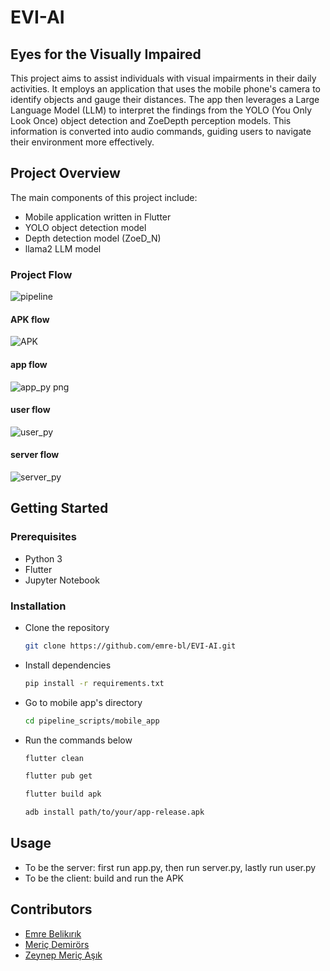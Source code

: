 # EVI-AI  
## Eyes for the Visually Impaired  

This project aims to assist individuals with visual impairments in their daily activities. It employs an application that uses the mobile phone's camera to identify objects and gauge their distances. The app then leverages a Large Language Model (LLM) to interpret the findings from the YOLO (You Only Look Once) object detection and ZoeDepth perception models. This information is converted into audio commands, guiding users to navigate their environment more effectively.  

## Project Overview

The main components of this project include:  

- Mobile application written in Flutter  
- YOLO object detection model  
- Depth detection model (ZoeD_N)  
- llama2 LLM model  

### Project Flow  
![pipeline](https://github.com/emre-bl/EVI-AI/assets/105359055/c6755702-0b7c-442a-83f3-564bbb13e46b)  

#### APK flow  
![APK](https://github.com/emre-bl/EVI-AI/assets/105359055/b0e182aa-1e3e-4212-905a-b563e84b8636)  

#### app flow  
![app_py png](https://github.com/emre-bl/EVI-AI/assets/105359055/3ecb45de-5cf4-41a7-8566-4e9212a117a3)  

#### user flow  
![user_py](https://github.com/emre-bl/EVI-AI/assets/105359055/98b2e9d4-d4d9-4f31-baaf-2733ec600490)  

#### server flow  
![server_py](https://github.com/emre-bl/EVI-AI/assets/105359055/d0ccfef9-c278-488f-a1d7-6a2594469259)  

## Getting Started  

### Prerequisites  
- Python 3  
- Flutter  
- Jupyter Notebook  

### Installation  

- Clone the repository
  ```bash
  git clone https://github.com/emre-bl/EVI-AI.git
  ```  

- Install dependencies
  ```bash
  pip install -r requirements.txt
  ```  

- Go to mobile app's directory  
  ```bash
  cd pipeline_scripts/mobile_app
  ```  

- Run the commands below
  ```bash
  flutter clean
  ```  
  ```bash
  flutter pub get
  ```  
  ```bash
  flutter build apk
  ```  
  ```bash
  adb install path/to/your/app-release.apk
  ```  

## Usage  

- To be the server: first run app.py, then run server.py, lastly run user.py
- To be the client: build and run the APK

## Contributors

- [Emre Belikırık](https://github.com/emre-bl)  
- [Meriç Demirörs](https://github.com/mericdemirors)  
- [Zeynep Meriç Aşık](https://github.com/meric2)  
